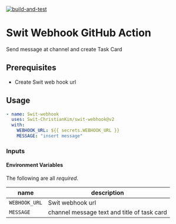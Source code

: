 [![build-and-test](https://github.com/Swit-ChristianKim/swit-webhook/actions/workflows/test.yml/badge.svg)](https://github.com/Swit-ChristianKim/swit-webhook/actions/workflows/test.yml)

# Swit Webhook GitHub Action

Send message at channel and create Task Card

## Prerequisites
- Create Swit web hook url

## Usage

```yaml
- name: Swit-webhook
  uses: Swit-ChristianKim/swit-webhook@v2
  with:
    WEBHOOK_URL: ${{ secrets.WEBHOOK_URL }}
    MESSAGE: "insert message"
```

### Inputs
#### Environment Variables
The following are all _required_.

|name|description|
|---|---|
|`WEBHOOK_URL`| Swit webhook url|
|`MESSAGE`| channel message text and title of task card |
